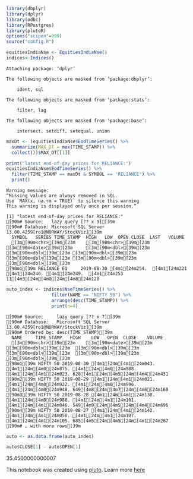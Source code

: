 ```R
library(dbplyr)
library(dplyr)
library(odbc)
library(RPostgres)
library(plutoR)
options("scipen"=999)
source("config.R")

equitiesIndiaNse <- EquitiesIndiaNse()
indices<-Indices()
```

    
    Attaching package: ‘dplyr’
    
    The following objects are masked from ‘package:dbplyr’:
    
        ident, sql
    
    The following objects are masked from ‘package:stats’:
    
        filter, lag
    
    The following objects are masked from ‘package:base’:
    
        intersect, setdiff, setequal, union
    



```R
maxDt <- (equitiesIndiaNse$EodTimeSeries() %>%
  summarize(MAX_DT = max(TIME_STAMP)) %>%
  collect())$MAX_DT[[1]]

print("latest end-of-day prices for RELIANCE:")
equitiesIndiaNse$EodTimeSeries() %>%
  filter(TIME_STAMP == maxDt & SYMBOL == 'RELIANCE') %>%
  print()
```

    Warning message:
    “Missing values are always removed in SQL.
    Use `MAX(x, na.rm = TRUE)` to silence this warning
    This warning is displayed only once per session.”

    [1] "latest end-of-day prices for RELIANCE:"
    [90m# Source:   lazy query [?? x 9][39m
    [90m# Database: Microsoft SQL Server 13.00.4259[ro1@NORWAY/StockViz][39m
      SYMBOL   SERIES TIME_STAMP  HIGH   LOW  OPEN CLOSE  LAST   VOLUME
      [3m[90m<chr>[39m[23m    [3m[90m<chr>[39m[23m  [3m[90m<date>[39m[23m     [3m[90m<dbl>[39m[23m [3m[90m<dbl>[39m[23m [3m[90m<dbl>[39m[23m [3m[90m<dbl>[39m[23m [3m[90m<dbl>[39m[23m    [3m[90m<dbl>[39m[23m
    [90m1[39m RELIANCE EQ     2019-08-30 [4m1[24m254.  [4m1[24m221 [4m1[24m246. [4m1[24m249.  [4m1[24m253 11[4m3[24m[4m0[24m[4m8[24m120



```R
auto_index <- indices$NseTimeSeries() %>%
                 filter(NAME == "NIFTY 50") %>%  
                 arrange(desc(TIME_STAMP)) %>%
                 print(n=4)
```

    [90m# Source:     lazy query [?? x 7][39m
    [90m# Database:   Microsoft SQL Server 13.00.4259[ro1@NORWAY/StockViz][39m
    [90m# Ordered by: desc(TIME_STAMP)[39m
      NAME     TIME_STAMP   HIGH    LOW   OPEN  CLOSE    VOLUME
      [3m[90m<chr>[39m[23m    [3m[90m<date>[39m[23m      [3m[90m<dbl>[39m[23m  [3m[90m<dbl>[39m[23m  [3m[90m<dbl>[39m[23m  [3m[90m<dbl>[39m[23m     [3m[90m<dbl>[39m[23m
    [90m1[39m NIFTY 50 2019-08-30 [4m1[24m[4m1[24m043. [4m1[24m[4m0[24m875. [4m1[24m[4m0[24m988. [4m1[24m[4m1[24m023. 628[4m1[24m[4m5[24m[4m4[24m431
    [90m2[39m NIFTY 50 2019-08-29 [4m1[24m[4m1[24m021. [4m1[24m[4m0[24m922. [4m1[24m[4m0[24m996. [4m1[24m[4m0[24m948. 649[4m8[24m[4m7[24m[4m6[24m160
    [90m3[39m NIFTY 50 2019-08-28 [4m1[24m[4m1[24m130. [4m1[24m[4m0[24m988. [4m1[24m[4m1[24m101. [4m1[24m[4m1[24m046. 549[4m9[24m[4m5[24m[4m4[24m696
    [90m4[39m NIFTY 50 2019-08-27 [4m1[24m[4m1[24m142. [4m1[24m[4m1[24m050. [4m1[24m[4m1[24m107. [4m1[24m[4m1[24m105. 685[4m5[24m[4m5[24m[4m1[24m267
    [90m# … with more rows[39m



```R
auto <- as.data.frame(auto_index)
```


```R
auto$CLOSE[1] - auto$OPEN[1]
```


35.4500000000007


This notebook was created using [pluto](http://pluto.studio). Learn more [here](https://github.com/shyams80/pluto)
